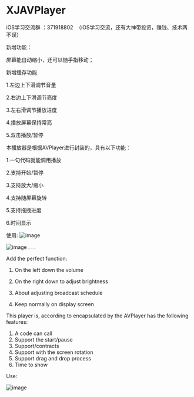 # XJAVPlayer
 iOS学习交流群 ：371918802  （iOS学习交流，还有大神带投资，赚钱、技术两不误）
 
 新增功能：
 
 屏幕能自动缩小，还可以随手指移动；
 
 新增缓存功能
 
 1.左边上下滑调节音量
 
 2.右边上下滑调节亮度
 
 3.左右滑调节播放进度
 
 4.播放屏幕保持常亮
 
 5.双击播放/暂停

  本播放器是根据AVPlayer进行封装的，具有以下功能：

1.一句代码就能调用播放

2.支持开始/暂停

3.支持放大/缩小

4.支持随屏幕旋转

5.支持拖拽进度

6.时间显示

使用:
  ![image](https://github.com/xjlove/XJAVPlayer/blob/master/Untitled.gif)

![image](https://github.com/xjlove/XJAVPlayer/blob/master/屏幕快照%202016-09-05%20下午5.08.17.png)
.
.
.

  Add the perfect function:
  
  1. On the left down the volume
  
  2. On the right down to adjust brightness 
  
  3. About adjusting broadcast schedule
  
  4. Keep normally on display screen
  
  This player is, according to encapsulated by the AVPlayer has the following features:
  </br>
  1. A code can call
  2. Support the start/pause
  3. Support/contracts
  4. Support with the screen rotation
  5. Support drag and drop process
  6. Time to show
  
  Use:

  ![image](https://github.com/xjlove/XJAVPlayer/blob/master/屏幕快照%202016-09-05%20下午5.08.17.png)


